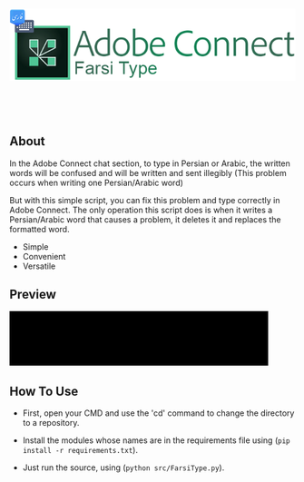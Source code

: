 <div align='center'>
  <br />
  <p>
    <a href='https://github.com/ThisIsMatin/AdobeConnectFarsiType'><img src='https://raw.githubusercontent.com/ThisIsMatin/AdobeConnectFarsiType/master/images/logo.png' width='546' alt='Mujocso Logo' /></a>
  </p>
    <br />
  <p>
    <img src='https://img.shields.io/badge/Latest-Version-blueviolet' alt='' />  <img src='https://img.shields.io/badge/Testing-passing-green?logo=github' alt='' /> <img src='https://img.shields.io/badge/Adobe-Connect-4fc595?logo=adobe' alt='' /> 

  </p>
</div>

## About
In the Adobe Connect chat section, to type in Persian or Arabic, the written words will be confused and will be written and sent illegibly (This problem occurs when writing one Persian/Arabic word)

But with this simple script, you can fix this problem and type correctly in Adobe Connect. The only operation this script does is when it writes a Persian/Arabic word that causes a problem, it deletes it and replaces the formatted word.

- Simple
- Convenient
- Versatile

## Preview
![AdobeConnectFarsiType](https://raw.githubusercontent.com/ThisIsMatin/AdobeConnectFarsiType/master/images/preview.gif 'AdobeConnectFarsiType')

## How To Use
* First, open your CMD and use the 'cd' command to change the directory to a repository.

* Install the modules whose names are in the requirements file using (``` pip install -r requirements.txt ```).

* Just run the source, using (```python src/FarsiType.py```).